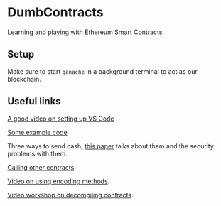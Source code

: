 # DumbContracts

Learning and playing with Ethereum Smart Contracts

## Setup

Make sure to start `ganache` in a background terminal to act as our blockchain.

## Useful links

[A good video on setting up VS Code][vscodelink]

[Some example code][byexample]

Three ways to send cash, [this paper][transfer] talks about them and the security problems with them.

[Calling other contracts][calling].

[Video on using encoding methods][videoEncoding].

[Video workshop on decompiling contracts][videoDecompileWorkshop].

[byexample]: https://solidity-by-example.org/sending-ether/
[vscodelink]: https://www.youtube.com/watch?v=tcnpGeOiA_
[transfer]: https://fravoll.github.io/solidity-patterns/secure_ether_transfer.html
[calling]: https://medium.com/@blockchain101/calling-the-function-of-another-contract-in-solidity-f9edfa921f4c
[videoEncoding]: https://www.youtube.com/watch?v=70_2YHJvKIc
[videoDecompileWorkshop]: https://archive.devcon.org/archive/watch/5/the-inner-workings-of-a-smart-contract-decompiler/?tab=YouTube
